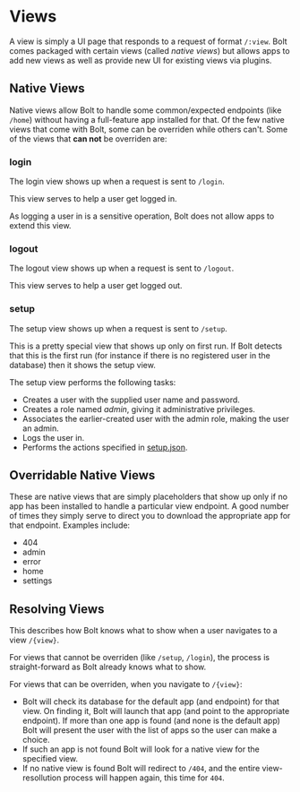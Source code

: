 # Views

A view is simply a UI page that responds to a request of format `/:view`. Bolt comes packaged with certain views \(called _native views_\) but allows apps to add new views as well as provide new UI for existing views via plugins.

## Native Views

Native views allow Bolt to handle some common/expected endpoints \(like `/home`\) without having a full-feature app installed for that. Of the few native views that come with Bolt, some can be overriden while others can't. Some of the views that **can not** be overriden are:

### login

The login view shows up when a request is sent to `/login`.

This view serves to help a user get logged in.

As logging a user in is a sensitive operation, Bolt does not allow apps to extend this view.

### logout

The logout view shows up when a request is sent to `/logout`.

This view serves to help a user get logged out.

### setup

The setup view shows up when a request is sent to `/setup`.

This is a pretty special view that shows up only on first run. If Bolt detects that this is the first run \(for instance if there is no registered user in the database\) then it shows the setup view.

The setup view performs the following tasks:

* Creates a user with the supplied user name and password.
* Creates a role named _admin_, giving it administrative privileges.
* Associates the earlier-created user with the admin role, making the user an admin.
* Logs the user in.
* Performs the actions specified in [setup.json](/setting-up-bolt/setup.json.md).

## Overridable Native Views

These are native views that are simply placeholders that show up only if no app has been installed to handle a particular view endpoint. A good number of times they simply serve to direct you to download the appropriate app for that endpoint. Examples include:

* 404
* admin
* error
* home
* settings

## Resolving Views

This describes how Bolt knows what to show when a user navigates to a view `/{view}`.

For views that cannot be overriden \(like `/setup`, `/login`\), the process is straight-forward as Bolt already knows what to show.

For views that can be overriden, when you navigate to `/{view}`:

* Bolt will check its database for the default app \(and endpoint\) for that view. On finding it, Bolt will launch that app \(and point to the appropriate endpoint\). If more than one app is found \(and none is the default app\) Bolt will present the user with the list of apps so the user can make a choice.
* If such an app is not found Bolt will look for a native view for the specified view.
* If no native view is found Bolt will redirect to `/404`, and the entire view-resollution process will happen again, this time for `404`.



